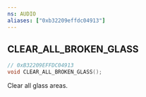 ```yaml
---
ns: AUDIO
aliases: ["0xb32209effdc04913"]
---
```

## CLEAR_ALL_BROKEN_GLASS

```c
// 0xB32209EFFDC04913
void CLEAR_ALL_BROKEN_GLASS();
```

Clear all glass areas.

